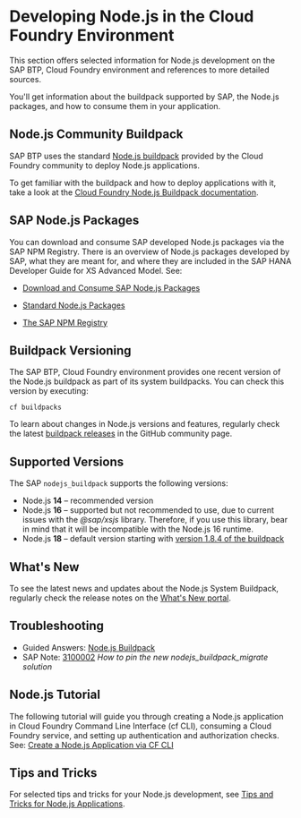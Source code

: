 <!-- loio3a7a0bece0d044eca59495965d8a0237 -->

# Developing Node.js in the Cloud Foundry Environment

This section offers selected information for Node.js development on the SAP BTP, Cloud Foundry environment and references to more detailed sources.



You'll get information about the buildpack supported by SAP, the Node.js packages, and how to consume them in your application.



<a name="loio3a7a0bece0d044eca59495965d8a0237__section_wzk_sdp_rdb"/>

## Node.js Community Buildpack

 SAP BTP uses the standard [Node.js buildpack](https://github.com/cloudfoundry/nodejs-buildpack) provided by the Cloud Foundry community to deploy Node.js applications.

To get familiar with the buildpack and how to deploy applications with it, take a look at the [Cloud Foundry Node.js Buildpack documentation](https://docs.cloudfoundry.org/buildpacks/node/index.html).



<a name="loio3a7a0bece0d044eca59495965d8a0237__section_ndw_lxz_pdb"/>

## SAP Node.js Packages

You can download and consume SAP developed Node.js packages via the SAP NPM Registry. There is an overview of Node.js packages developed by SAP, what they are meant for, and where they are included in the SAP HANA Developer Guide for XS Advanced Model. See:

-   [Download and Consume SAP Node.js Packages](https://help.sap.com/viewer/4505d0bdaf4948449b7f7379d24d0f0d/2.0.latest/en-US/ddcff14e28384810a352bb6512cd3448.html)

-   [Standard Node.js Packages](https://help.sap.com/viewer/4505d0bdaf4948449b7f7379d24d0f0d/2.0.latest/en-US/54513272339246049bf438a03a8095e4.html)

-   [The SAP NPM Registry](https://help.sap.com/viewer/4505d0bdaf4948449b7f7379d24d0f0d/2.0.latest/en-US/726e5d41462c4eb29eaa6cc83ff41e84.html)




<a name="loio3a7a0bece0d044eca59495965d8a0237__section_kfn_ldv_f5b"/>

## Buildpack Versioning

The SAP BTP, Cloud Foundry environment provides one recent version of the Node.js buildpack as part of its system buildpacks. You can check this version by executing:

```
cf buildpacks
```

To learn about changes in Node.js versions and features, regularly check the latest [buildpack releases](https://github.com/cloudfoundry/nodejs-buildpack/releases) in the GitHub community page.



<a name="loio3a7a0bece0d044eca59495965d8a0237__section_w1d_tr1_krb"/>

## Supported Versions

The SAP `nodejs_buildpack` supports the following versions:

-   Node.js **14** – recommended version
-   Node.js **16** – supported but not recommended to use, due to current issues with the *@sap/xsjs* library. Therefore, if you use this library, bear in mind that it will be incompatible with the Node.js 16 runtime.
-   Node.js **18** – default version starting with [version 1.8.4 of the buildpack](https://github.com/cloudfoundry/nodejs-buildpack/releases/tag/v1.8.4)


<a name="loio3a7a0bece0d044eca59495965d8a0237__section_o5d_4t1_krb"/>

## What's New

To see the latest news and updates about the Node.js System Buildpack, regularly check the release notes on the [What's New portal](https://help.sap.com/whats-new/cf0cb2cb149647329b5d02aa96303f56?locale=en-US&Component=Node.js%20System%20Buildpack).



<a name="loio3a7a0bece0d044eca59495965d8a0237__section_iwr_zxf_hvb"/>

## Troubleshooting

-   Guided Answers: [Node.js Buildpack](https://ga.support.sap.com/dtp/viewer/#/tree/3254/actions/51226:51218/?version=current)
-   SAP Note: [3100002](https://launchpad.support.sap.com/#/notes/3100002) *How to pin the new nodejs\_buildpack\_migratе solution*



<a name="loio3a7a0bece0d044eca59495965d8a0237__section_jnl_4xz_pdb"/>

## Node.js Tutorial

The following tutorial will guide you through creating a Node.js application in Cloud Foundry Command Line Interface \(cf CLI\), consuming a Cloud Foundry service, and setting up authentication and authorization checks. See: [Create a Node.js Application via CF CLI](https://developers.sap.com/tutorials/btp-cf-buildpacks-node-create.html)



<a name="loio3a7a0bece0d044eca59495965d8a0237__section_wc2_5xz_pdb"/>

## Tips and Tricks

For selected tips and tricks for your Node.js development, see [Tips and Tricks for Node.js Applications](tips-and-tricks-for-node-js-applications-3a5fe88.md).

